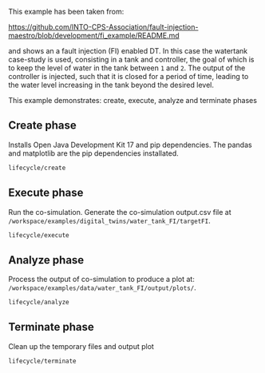 
This example has been taken from:

https://github.com/INTO-CPS-Association/fault-injection-maestro/blob/development/fi_example/README.md

and shows an a fault injection (FI) enabled DT. In this case the watertank case-study is used, consisting
in a tank and controller, the goal of which is to keep the level of water in the tank between ```1``` and ```2```.
The output of the controller is injected, such that it is closed for a period of time, leading to the water level increasing in the tank beyond the desired level.

This example demonstrates: create, execute, analyze and terminate phases

## Create phase

Installs Open Java Development Kit 17 and pip dependencies.
The pandas and matplotlib are the pip dependencies installated.

```bash
lifecycle/create
```

## Execute phase

Run the co-simulation. Generate the co-simulation output.csv file
at `/workspace/examples/digital_twins/water_tank_FI/targetFI`.

```bash
lifecycle/execute
```

## Analyze phase

Process the output of co-simulation to produce a plot at:
`/workspace/examples/data/water_tank_FI/output/plots/`.

```bash
lifecycle/analyze
```

## Terminate phase

Clean up the temporary files and output plot

```bash
lifecycle/terminate
```
